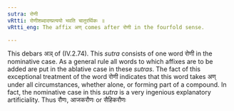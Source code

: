 ```yaml
---
sutra: रोणी
vRtti: रोणीशब्दादण्प्रत्ययो भवति चातुरर्थिकः ॥
vRtti_eng: The affix अण् comes after रोणी in the fourfold sense.

---
```

This debars अञ् of (IV.2.74). This _sutra_ consists of one word रोणी in the nominative case. As a general rule all words to which affixes are to be added are put in the ablative case in these _sutras_. The fact of this exceptional treatment of the word रोणी indicates that this word takes अण् under all circumstances, whether alone, or forming part of a compound. In fact, the nominative case in this _sutra_ is a very ingenious explanatory artificiality. Thus रौणः, आजकरौणः or सैहिकरौणः